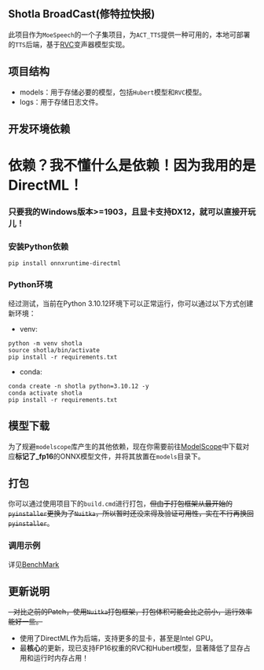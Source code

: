 ## Shotla BroadCast(修特拉快报)

此项目作为`MoeSpeech`的一个子集项目，为`ACT_TTS`提供一种可用的，本地可部署的`TTS`后端，基于[RVC](https://github.com/RVC-Project/Retrieval-based-Voice-Conversion-WebUI)变声器模型实现。

## 项目结构
- models：用于存储必要的模型，包括`Hubert`模型和`RVC`模型。
- logs：用于存储日志文件。

## 开发环境依赖
# 依赖？我不懂什么是依赖！因为我用的是DirectML！

### 只要我的Windows版本>=1903，且显卡支持DX12，就可以直接开玩儿！

### 安装Python依赖
```shell
pip install onnxruntime-directml
```

### Python环境
经过测试，当前在Python 3.10.12环境下可以正常运行，你可以通过以下方式创建新环境：

- venv:

```shell
python -m venv shotla
source shotla/bin/activate
pip install -r requirements.txt
```

- conda:

```shell
conda create -n shotla python=3.10.12 -y
conda activate shotla
pip install -r requirements.txt
```

## 模型下载
为了规避`modelscope`库产生的其他依赖，现在你需要前往[ModelScope](https://www.modelscope.cn/models/ElinLiu/RVC-Resaech/files)中下载对应**标记了_fp16**的ONNX模型文件，并将其放置在`models`目录下。

## 打包
你可以通过使用项目下的`build.cmd`进行打包，~~但由于打包框架从最开始的`pyinstaller`更换为了`Nuitka`，所以暂时还没来得及验证可用性，实在不行再换回`pyinstaller`~~。

### 调用示例
详见[BenchMark](./BenchMarks.cs)

## 更新说明
~~- 对比之前的Patch，使用`Nuitka`打包框架，打包体积可能会比之前小，运行效率能好一些。~~
- 使用了DirectML作为后端，支持更多的显卡，甚至是Intel GPU。
- 最**核心**的更新，现已支持FP16权重的RVC和Hubert模型，显著降低了显存占用和运行时内存占用！

